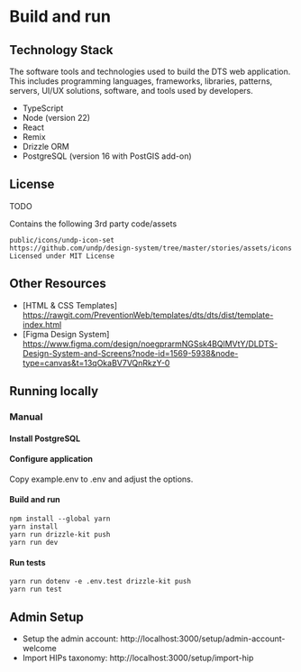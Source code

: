 # Build and run

## Technology Stack

The software tools and technologies used to build the DTS web application. This includes programming languages, frameworks, libraries, patterns, servers, UI/UX solutions, software, and tools used by developers.

* TypeScript
* Node (version 22)
* React
* Remix
* Drizzle ORM
* PostgreSQL (version 16 with PostGIS add-on)

## License
TODO

Contains the following 3rd party code/assets

```
public/icons/undp-icon-set
https://github.com/undp/design-system/tree/master/stories/assets/icons
Licensed under MIT License
```

## Other Resources

* [HTML & CSS Templates] https://rawgit.com/PreventionWeb/templates/dts/dts/dist/template-index.html
* [Figma Design System] https://www.figma.com/design/noegprarmNGSsk4BQlMVtY/DLDTS-Design-System-and-Screens?node-id=1569-5938&node-type=canvas&t=13qOkaBV7VQnRkzY-0

## Running locally

### Manual

#### Install PostgreSQL

#### Configure application

Copy example.env to .env and adjust the options.

#### Build and run
```
npm install --global yarn
yarn install
yarn run drizzle-kit push
yarn run dev
```

#### Run tests
```
yarn run dotenv -e .env.test drizzle-kit push
yarn run test
```

## Admin Setup

* Setup the admin account: http://localhost:3000/setup/admin-account-welcome
* Import HIPs taxonomy: http://localhost:3000/setup/import-hip

